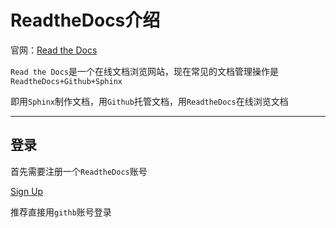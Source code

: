 
# ReadtheDocs介绍

官网：[Read the Docs](https://readthedocs.org/)

`Read the Docs`是一个在线文档浏览网站，现在常见的文档管理操作是`ReadtheDocs+Github+Sphinx`

即用`Sphinx`制作文档，用`Github`托管文档，用`ReadtheDocs`在线浏览文档

---

## 登录

首先需要注册一个`ReadtheDocs`账号

[Sign Up](https://readthedocs.org/accounts/signup/)

推荐直接用`githb`账号登录





